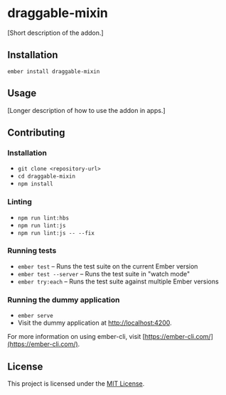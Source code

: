 draggable-mixin
==============================================================================

[Short description of the addon.]

Installation
------------------------------------------------------------------------------

```
ember install draggable-mixin
```


Usage
------------------------------------------------------------------------------

[Longer description of how to use the addon in apps.]


Contributing
------------------------------------------------------------------------------

### Installation

* `git clone <repository-url>`
* `cd draggable-mixin`
* `npm install`

### Linting

* `npm run lint:hbs`
* `npm run lint:js`
* `npm run lint:js -- --fix`

### Running tests

* `ember test` – Runs the test suite on the current Ember version
* `ember test --server` – Runs the test suite in "watch mode"
* `ember try:each` – Runs the test suite against multiple Ember versions

### Running the dummy application

* `ember serve`
* Visit the dummy application at [http://localhost:4200](http://localhost:4200).

For more information on using ember-cli, visit [https://ember-cli.com/](https://ember-cli.com/).

License
------------------------------------------------------------------------------

This project is licensed under the [MIT License](LICENSE.md).
